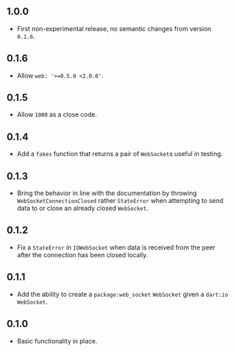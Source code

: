 ## 1.0.0

- First non-experimental release, no semantic changes from version `0.1.6`.

## 0.1.6

- Allow `web: '>=0.5.0 <2.0.0'`.

## 0.1.5

- Allow `1000` as a close code.

## 0.1.4

- Add a `fakes` function that returns a pair of `WebSocket`s useful in
  testing.

## 0.1.3

- Bring the behavior in line with the documentation by throwing
  `WebSocketConnectionClosed` rather `StateError` when attempting to send
  data to or close an already closed `WebSocket`.

## 0.1.2

- Fix a `StateError` in `IOWebSocket` when data is received from the peer
  after the connection has been closed locally.

## 0.1.1

- Add the ability to create a `package:web_socket` `WebSocket` given a
  `dart:io` `WebSocket`.

## 0.1.0

- Basic functionality in place.
